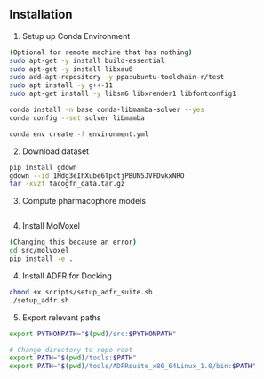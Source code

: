 
## Installation

1. Setup up Conda Environment
```bash
(Optional for remote machine that has nothing)
sudo apt-get -y install build-essential
sudo apt-get -y install libxau6
sudo add-apt-repository -y ppa:ubuntu-toolchain-r/test
sudo apt install -y g++-11
sudo apt-get install -y libsm6 libxrender1 libfontconfig1

conda install -n base conda-libmamba-solver --yes
conda config --set solver libmamba

conda env create -f environment.yml
```

2. Download dataset
```bash
pip install gdown
gdown --id 1Mdg3eIhXube6TpctjPBUN5JVFDvkxNRO
tar -xvzf tacogfn_data.tar.gz
```

3. Compute pharmacophore models
```bash
```

4. Install MolVoxel
```bash
(Changing this because an error)
cd src/molvoxel
pip install -e .
```

4. Install ADFR for Docking
```bash
chmod +x scripts/setup_adfr_suite.sh
./setup_adfr.sh
```

5. Export relevant paths 
```bash
export PYTHONPATH="$(pwd)/src:$PYTHONPATH"

# Change directory to repo root
export PATH="$(pwd)/tools:$PATH" 
export PATH="$(pwd)/tools/ADFRsuite_x86_64Linux_1.0/bin:$PATH"
```
